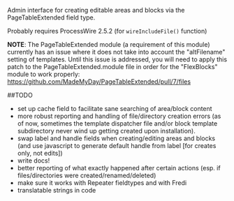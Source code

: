 Admin interface for creating editable areas and blocks via the PageTableExtended field type.

Probably requires ProcessWire 2.5.2 (for `wireIncludeFile()` function)

**NOTE**: The PageTableExtended module (a requirement of this module) currently has an issue where it does not take into account the "altFilename" setting of templates. Until this issue is addressed, you will need to apply this patch to the PageTableExtended.module file in order for the "FlexBlocks" module to work properly:
https://github.com/MadeMyDay/PageTableExtended/pull/7/files

##TODO
 * set up cache field to facilitate sane searching of area/block content
 * more robust reporting and handling of file/directory creation errors (as of now, sometimes the template dispatcher file and/or block template subdirectory never wind up getting created upon installation).
 * swap label and handle fields when creating/editing areas and blocks (and use javascript to generate default handle from label [for creates only, not edits])
 * write docs!
 * better reporting of what exactly happened after certain actions (esp. if files/directories were created/renamed/deleted)
 * make sure it works with Repeater fieldtypes and with Fredi
 * translatable strings in code
